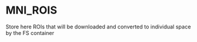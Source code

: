 # MNI_ROIS
Store here ROIs that will be downloaded and converted to individual space by the FS container
